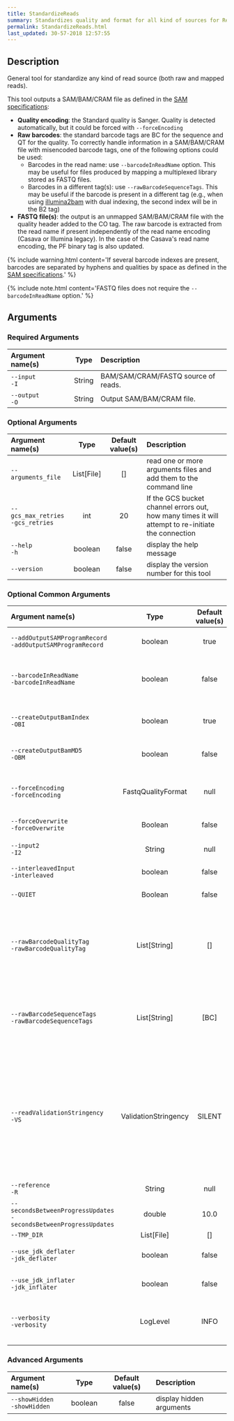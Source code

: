 ```yaml
---
title: StandardizeReads
summary: Standardizes quality and format for all kind of sources for ReadTools.
permalink: StandardizeReads.html
last_updated: 30-57-2018 12:57:55
---
```



## Description

General tool for standardize any kind of read source (both raw and mapped reads).

 <p>This tool outputs a SAM/BAM/CRAM file as defined in the
 <a href="http://samtools.github.io/hts-specs/SAMv1.pdf">SAM specifications</a>:</p>

 <ul>

 <li><b>Quality encoding</b>: the Standard quality is Sanger. Quality is detected automatically,
 but it could be forced with <code>--forceEncoding</code></li>

 <li><b>Raw barcodes</b>: the standard barcode tags are BC for the sequence and QT for the
 quality. To correctly handle information in a SAM/BAM/CRAM file with misencoded barcode tags,
 one of the following options could be used:

 <ul>

 <li>Barcodes in the read name: use <code>--barcodeInReadName</code> option. This may be useful
 for files produced by mapping a multiplexed library stored as FASTQ files. </li>

 <li>Barcodes in a different tag(s): use <code>--rawBarcodeSequenceTags</code>. This may be
 useful
 if the barcode is present in a different tag (e.g., when using <a
 href="http://gq1.github.io/illumina2bam/">illumina2bam</a> with
 dual indexing, the second index will be in the B2 tag)</li>

 </ul></li>

 <li><b>FASTQ file(s)</b>: the output is an unmapped SAM/BAM/CRAM file with the quality header
 added to the CO tag. The raw barcode is extracted from the read name if present independently of
 the read name encoding (Casava or Illumina legacy).
 In the case of the Casava's read name encoding, the PF binary tag is also updated.</li>

 </ul>

{% include warning.html content='If several barcode indexes are present, barcodes are separated by hyphens and
 qualities by space as defined in the <a href="http://samtools.github.io/hts-specs/SAMv1.pdf">SAM
 specifications</a>.' %}

{% include note.html content='FASTQ files does not require the <code>--barcodeInReadName</code> option.' %}

## Arguments

### Required Arguments

| Argument name(s) | Type | Description |
| :--------------- | :--: | :------ |
| `--input`<br/>`-I` | String | BAM/SAM/CRAM/FASTQ source of reads. |
| `--output`<br/>`-O` | String | Output SAM/BAM/CRAM file. |

### Optional Arguments

| Argument name(s) | Type | Default value(s) | Description |
| :--------------- | :--: | :--------------: | :------ |
| `--arguments_file` | List[File] | [] | read one or more arguments files and add them to the command line |
| `--gcs_max_retries`<br/>`-gcs_retries` | int | 20 | If the GCS bucket channel errors out, how many times it will attempt to re-initiate the connection |
| `--help`<br/>`-h` | boolean | false | display the help message |
| `--version` | boolean | false | display the version number for this tool |

### Optional Common Arguments

| Argument name(s) | Type | Default value(s) | Description |
| :--------------- | :--: | :--------------: | :------ |
| `--addOutputSAMProgramRecord`<br/>`-addOutputSAMProgramRecord` | boolean | true | If true, adds a PG tag to created SAM/BAM/CRAM files. |
| `--barcodeInReadName`<br/>`-barcodeInReadName` | boolean | false | Use the barcode encoded in SAM/BAM/CRAM read names. Note: this is not necessary for input FASTQ files. |
| `--createOutputBamIndex`<br/>`-OBI` | boolean | true | If true, create a BAM/CRAM index when writing a coordinate-sorted BAM/CRAM file. |
| `--createOutputBamMD5`<br/>`-OBM` | boolean | false | If true, create a MD5 digest for any BAM/SAM/CRAM file created |
| `--forceEncoding`<br/>`-forceEncoding` | FastqQualityFormat | null | Force original quality encoding of the input files.<br/><br/><b>Possible values:</b> <i>Solexa</i>, <i>Illumina</i>, <i>Standard</i> |
| `--forceOverwrite`<br/>`-forceOverwrite` | Boolean | false | Force output overwriting if it exists |
| `--input2`<br/>`-I2` | String | null | BAM/SAM/CRAM/FASTQ the second source of reads (if pair-end). |
| `--interleavedInput`<br/>`-interleaved` | boolean | false | Interleaved input. |
| `--QUIET` | Boolean | false | Whether to suppress job-summary info on System.err. |
| `--rawBarcodeQualityTag`<br/>`-rawBarcodeQualityTag` | List[String] | [] | Use the qualities encoded in this tag(s) as raw barcode qualities. Requires --rawBarcodeSequenceTags. WARNING: this tag(s) will be removed/updated as necessary. |
| `--rawBarcodeSequenceTags`<br/>`-rawBarcodeSequenceTags` | List[String] | [BC] | Include the barcodes encoded in this tag(s) in the read name. Note: this is not necessary for input FASTQ files. WARNING: this tag(s) will be removed/updated as necessary. |
| `--readValidationStringency`<br/>`-VS` | ValidationStringency | SILENT | Validation stringency for all SAM/BAM/CRAM files read by this program. The default stringency value SILENT can improve performance when processing a BAM file in which variable-length data (read, qualities, tags) do not otherwise need to be decoded.<br/><br/><b>Possible values:</b> <i>STRICT</i>, <i>LENIENT</i>, <i>SILENT</i> |
| `--reference`<br/>`-R` | String | null | Reference sequence file. Required for CRAM input. |
| `--secondsBetweenProgressUpdates`<br/>`-secondsBetweenProgressUpdates` | double | 10.0 | Output traversal statistics every time this many seconds elapse. |
| `--TMP_DIR` | List[File] | [] | Undocumented option |
| `--use_jdk_deflater`<br/>`-jdk_deflater` | boolean | false | Whether to use the JdkDeflater (as opposed to IntelDeflater) |
| `--use_jdk_inflater`<br/>`-jdk_inflater` | boolean | false | Whether to use the JdkInflater (as opposed to IntelInflater) |
| `--verbosity`<br/>`-verbosity` | LogLevel | INFO | Control verbosity of logging.<br/><br/><b>Possible values:</b> <i>ERROR</i>, <i>WARNING</i>, <i>INFO</i>, <i>DEBUG</i> |

### Advanced Arguments

| Argument name(s) | Type | Default value(s) | Description |
| :--------------- | :--: | :--------------: | :------ |
| `--showHidden`<br/>`-showHidden` | boolean | false | display hidden arguments |



